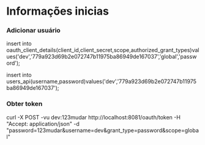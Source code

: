 <h1>Informações inicias</h1>
  
  <h3>Adicionar usuário</h3>
  insert into oauth_client_details(client_id,client_secret,scope,authorized_grant_types)values('dev','779a923d69b2e072747b11975ba86949de167037','global','password');
  
  insert into users_api(username,password)values('dev','779a923d69b2e072747b11975ba86949de167037');
  
  <h3>Obter token</h3>
  curl -X POST -vu dev:123mudar http://localhost:8081/oauth/token -H "Accept: application/json" -d "password=123mudar&username=dev&grant_type=password&scope=global"
